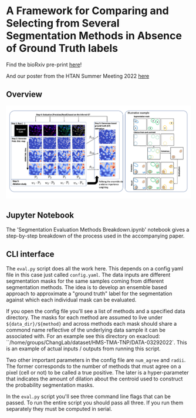 # A Framework for Comparing and Selecting from Several Segmentation Methods in Absence of Ground Truth labels

Find the bioRxiv pre-print [here](https://www.biorxiv.org/content/10.1101/2023.02.23.529809v1)!

And our poster from the HTAN Summer Meeting 2022 [here](https://github.com/lstrgar/seg-eval/files/9339751/HTAN_Abstract_TNP-TMA_analysis_final.pdf)

## Overview
 
![seg-eval](seg_eval_fig.png)

## Jupyter Notebook
The 'Segmentation Evaluation Methods Breakdown.ipynb' notebook gives a step-by-step breakdown of the process used in the accompanying paper.

## CLI interface
The `eval.py` script does all the work here. This depends on a config yaml file in this case just called `config.yaml`. The data inputs are different segmentation masks for the same samples coming from different segmentation methods. The idea is to develop an ensemble based approach to approximate a "ground truth" label for the segmentation against which each individual mask can be evaluated. 

If you open the config file you'll see a list of methods and a specified data directory. The masks for each method are assumed to live under `${data_dir}/${method}` and across methods each mask should share a commond name reflective of the underlying data sample it can be associated with. For an example see this directory on exacloud: ``/home/groups/ChangLab/dataset/HMS-TMA-TNP/DATA-03292022`. This is an example of actual inputs / outputs from running this script. 

Two other important parameters in the config file are `num_agree` and `radii`. The former corresponds to the number of methods that must agree on a pixel (cell or not) to be called a true positive. The later is a hyper-parameter that indicates the amount of dilation about the centroid used to construct the probability segmentation masks. 

In the `eval.py` script you'll see three command line flags that can be passed. To run the entire script you should pass all three. If you run them separately they must be computed in serial. 


